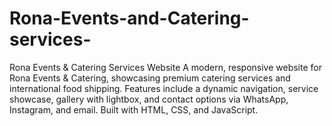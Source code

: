 # Rona-Events-and-Catering-services-
Rona Events &amp; Catering Services Website A modern, responsive website for Rona Events &amp; Catering, showcasing premium catering services and international food shipping. Features include a dynamic navigation, service showcase, gallery with lightbox, and contact options via WhatsApp, Instagram, and email. Built with HTML, CSS, and JavaScript.
